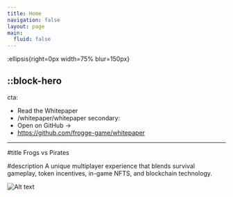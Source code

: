 ```yaml
---
title: Home
navigation: false
layout: page
main:
  fluid: false
---
```


:ellipsis{right=0px width=75% blur=150px}

::block-hero
---
cta:
  - Read the Whitepaper
  - /whitepaper/whitepaper
secondary:
  - Open on GitHub →
  - https://github.com/frogge-game/whitepaper
---

#title
Frogs vs Pirates

#description
A unique multiplayer experience that blends survival gameplay, token incentives, in-game NFTS, and blockchain technology.

![Alt text](https://i.ibb.co/SBQzt0d/image.png "Frogs vs Pirates")

